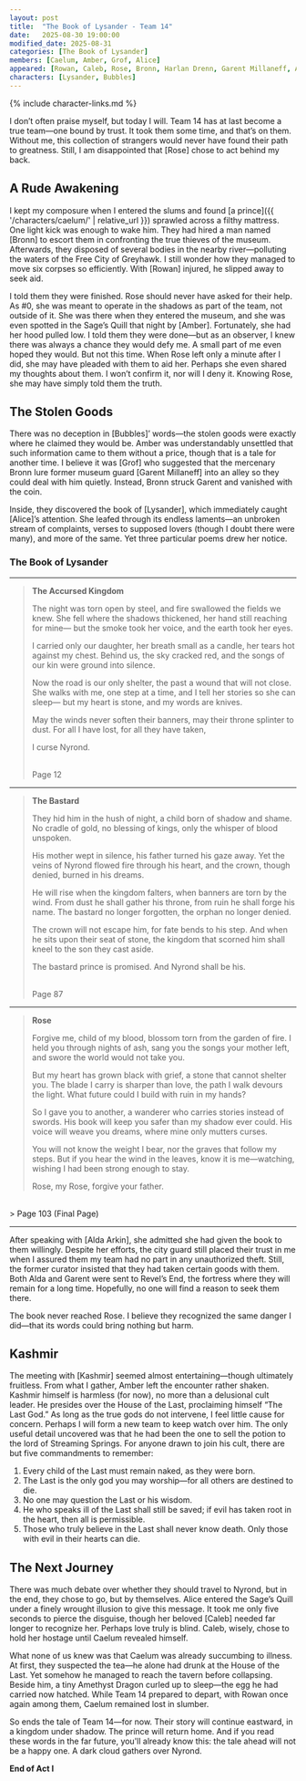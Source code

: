 ```yaml
---
layout: post
title:  "The Book of Lysander - Team 14"
date:   2025-08-30 19:00:00
modified_date: 2025-08-31
categories: [The Book of Lysander]
members: [Caelum, Amber, Grof, Alice]
appeared: [Rowan, Caleb, Rose, Bronn, Harlan Drenn, Garent Millaneff, Alda Arkin, Kashmir]
characters: [Lysander, Bubbles]
---
```

{% include character-links.md %}

I don’t often praise myself, but today I will. Team 14 has at last become a true team—one bound by trust. It took them some time, and that’s on them. Without me, this collection of strangers would never have found their path to greatness. Still, I am disappointed that [Rose] chose to act behind my back.

## A Rude Awakening
I kept my composure when I entered the slums and found [a prince]({{ '/characters/caelum/' | relative_url }}) sprawled across a filthy mattress. One light kick was enough to wake him. They had hired a man named [Bronn] to escort them in confronting the true thieves of the museum. Afterwards, they disposed of several bodies in the nearby river—polluting the waters of the Free City of Greyhawk. I still wonder how they managed to move six corpses so efficiently. With [Rowan] injured, he slipped away to seek aid.

I told them they were finished. Rose should never have asked for their help. As #0, she was meant to operate in the shadows as part of the team, not outside of it. She was there when they entered the museum, and she was even spotted in the Sage’s Quill that night by [Amber]. Fortunately, she had her hood pulled low.
I told them they were done—but as an observer, I knew there was always a chance they would defy me. A small part of me even hoped they would. But not this time. When Rose left only a minute after I did, she may have pleaded with them to aid her. Perhaps she even shared my thoughts about them. I won’t confirm it, nor will I deny it. Knowing Rose, she may have simply told them the truth.

## The Stolen Goods
There was no deception in [Bubbles]’ words—the stolen goods were exactly where he claimed they would be. Amber was understandably unsettled that such information came to them without a price, though that is a tale for another time. I believe it was [Grof] who suggested that the mercenary Bronn lure former museum guard [Garent Millaneff] into an alley so they could deal with him quietly. Instead, Bronn struck Garent and vanished with the coin.

Inside, they discovered the book of [Lysander], which immediately caught [Alice]’s attention. She leafed through its endless laments—an unbroken stream of complaints, verses to supposed lovers (though I doubt there were many), and more of the same. Yet three particular poems drew her notice.

### The Book of Lysander
---

> **The Accursed Kingdom**
>
>The night was torn open by steel,
>and fire swallowed the fields we knew.
>She fell where the shadows thickened,
>her hand still reaching for mine—
>but the smoke took her voice,
>and the earth took her eyes.
>
>I carried only our daughter,
>her breath small as a candle,
>her tears hot against my chest.
>Behind us, the sky cracked red,
>and the songs of our kin
>were ground into silence.
>
>Now the road is our only shelter,
>the past a wound that will not close.
>She walks with me, one step at a time,
>and I tell her stories so she can sleep—
>but my heart is stone,
>and my words are knives.
>
>May the winds never soften their banners,
>may their throne splinter to dust.
>For all I have lost,
>for all they have taken,
>
>I curse Nyrond.
>
><br />
>Page 12

---
> **The Bastard**
>
> They hid him in the hush of night,
> a child born of shadow and shame.
> No cradle of gold,
> no blessing of kings,
> only the whisper of blood unspoken.
>
> His mother wept in silence,
> his father turned his gaze away.
> Yet the veins of Nyrond
> flowed fire through his heart,
> and the crown, though denied,
> burned in his dreams.
>
> He will rise when the kingdom falters,
> when banners are torn by the wind.
> From dust he shall gather his throne,
> from ruin he shall forge his name.
> The bastard no longer forgotten,
> the orphan no longer denied.
>
> The crown will not escape him,
> for fate bends to his step.
> And when he sits upon their seat of stone,
> the kingdom that scorned him
> shall kneel to the son they cast aside.
>
> The bastard prince is promised.
> And Nyrond shall be his.
> 
><br />
> Page 87

---

> **Rose**
> 
> Forgive me, child of my blood,
> blossom torn from the garden of fire.
> I held you through nights of ash,
> sang you the songs your mother left,
> and swore the world would not take you.
>
> But my heart has grown black with grief,
> a stone that cannot shelter you.
> The blade I carry is sharper than love,
> the path I walk devours the light.
> What future could I build with ruin in my hands?
>
> So I gave you to another,
> a wanderer who carries stories
> instead of swords.
> His book will keep you safer
> than my shadow ever could.
> His voice will weave you dreams,
> where mine only mutters curses.
>
> You will not know the weight I bear,
> nor the graves that follow my steps.
> But if you hear the wind in the leaves,
> know it is me—watching,
> wishing I had been strong enough to stay.
>
> Rose, my Rose,
> forgive your father.
> 
<br />
> Page 103 (Final Page)

---

After speaking with [Alda Arkin], she admitted she had given the book to them willingly. Despite her efforts, the city guard still placed their trust in me when I assured them my team had no part in any unauthorized theft. Still, the former curator insisted that they had taken certain goods with them. Both Alda and Garent were sent to Revel’s End, the fortress where they will remain for a long time. Hopefully, no one will find a reason to seek them there.

The book never reached Rose. I believe they recognized the same danger I did—that its words could bring nothing but harm.

## Kashmir
The meeting with [Kashmir] seemed almost entertaining—though ultimately fruitless. From what I gather, Amber left the encounter rather shaken. Kashmir himself is harmless (for now), no more than a delusional cult leader. He presides over the House of the Last, proclaiming himself “The Last God.” As long as the true gods do not intervene, I feel little cause for concern. Perhaps I will form a new team to keep watch over him. The only useful detail uncovered was that he had been the one to sell the potion to the lord of Streaming Springs.
For anyone drawn to join his cult, there are but five commandments to remember:

1. Every child of the Last must remain naked, as they were born.
2. The Last is the only god you may worship—for all others are destined to die.
3. No one may question the Last or his wisdom.
4. He who speaks ill of the Last shall still be saved; if evil has taken root in the heart, then all is permissible.
5. Those who truly believe in the Last shall never know death. Only those with evil in their hearts can die.

## The Next Journey
There was much debate over whether they should travel to Nyrond, but in the end, they chose to go, but by themselves. Alice entered the Sage’s Quill under a finely wrought illusion to give this message. It took me only five seconds to pierce the disguise, though her beloved [Caleb] needed far longer to recognize her. Perhaps love truly is blind. Caleb, wisely, chose to hold her hostage until Caelum revealed himself.

What none of us knew was that Caelum was already succumbing to illness. At first, they suspected the tea—he alone had drunk at the House of the Last. Yet somehow he managed to reach the tavern before collapsing. Beside him, a tiny Amethyst Dragon curled up to sleep—the egg he had carried now hatched. While Team 14 prepared to depart, with Rowan once again among them, Caelum remained lost in slumber.

So ends the tale of Team 14—for now. Their story will continue eastward, in a kingdom under shadow. The prince will return home. And if you read these words in the far future, you'll already know this: the tale ahead will not be a happy one. A dark cloud gathers over Nyrond.

**End of Act I**